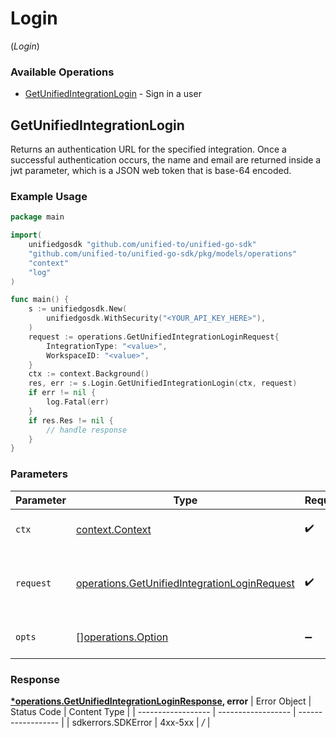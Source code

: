# Login
(*Login*)

### Available Operations

* [GetUnifiedIntegrationLogin](#getunifiedintegrationlogin) - Sign in a user

## GetUnifiedIntegrationLogin

Returns an authentication URL for the specified integration.  Once a successful authentication occurs, the name and email are returned inside a jwt parameter, which is a JSON web token that is base-64 encoded.

### Example Usage

```go
package main

import(
	unifiedgosdk "github.com/unified-to/unified-go-sdk"
	"github.com/unified-to/unified-go-sdk/pkg/models/operations"
	"context"
	"log"
)

func main() {
    s := unifiedgosdk.New(
        unifiedgosdk.WithSecurity("<YOUR_API_KEY_HERE>"),
    )
    request := operations.GetUnifiedIntegrationLoginRequest{
        IntegrationType: "<value>",
        WorkspaceID: "<value>",
    }
    ctx := context.Background()
    res, err := s.Login.GetUnifiedIntegrationLogin(ctx, request)
    if err != nil {
        log.Fatal(err)
    }
    if res.Res != nil {
        // handle response
    }
}
```

### Parameters

| Parameter                                                                                                        | Type                                                                                                             | Required                                                                                                         | Description                                                                                                      |
| ---------------------------------------------------------------------------------------------------------------- | ---------------------------------------------------------------------------------------------------------------- | ---------------------------------------------------------------------------------------------------------------- | ---------------------------------------------------------------------------------------------------------------- |
| `ctx`                                                                                                            | [context.Context](https://pkg.go.dev/context#Context)                                                            | :heavy_check_mark:                                                                                               | The context to use for the request.                                                                              |
| `request`                                                                                                        | [operations.GetUnifiedIntegrationLoginRequest](../../pkg/models/operations/getunifiedintegrationloginrequest.md) | :heavy_check_mark:                                                                                               | The request object to use for the request.                                                                       |
| `opts`                                                                                                           | [][operations.Option](../../pkg/models/operations/option.md)                                                     | :heavy_minus_sign:                                                                                               | The options for this request.                                                                                    |


### Response

**[*operations.GetUnifiedIntegrationLoginResponse](../../pkg/models/operations/getunifiedintegrationloginresponse.md), error**
| Error Object       | Status Code        | Content Type       |
| ------------------ | ------------------ | ------------------ |
| sdkerrors.SDKError | 4xx-5xx            | */*                |
